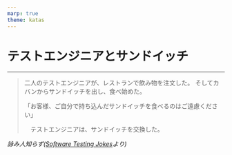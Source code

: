 ```yaml
---
marp: true
theme: katas
---
```

<!-- 
size: 16:9
paginate: true
-->
<!-- header: 勉強会#-->

# テストエンジニアとサンドイッチ

---

> 二人のテストエンジニアが、レストランで飲み物を注文した。
> そしてカバンからサンドイッチを出し、食べ始めた。
> 
> 「お客様、ご自分で持ち込んだサンドイッチを食べるのはご遠慮ください」
>
>　テストエンジニアは、サンドイッチを交換した。

_詠み人知らず([Software Testing Jokes](https://softwaretestingfundamentals.com/software-testing-jokes/#Sandwich)より)_